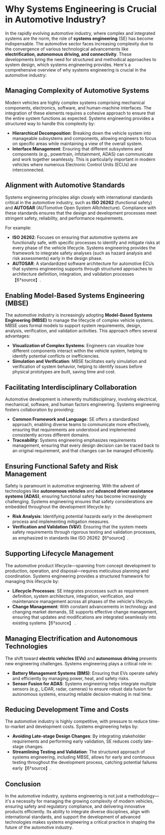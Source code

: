 # Why Systems Engineering is Crucial in Automotive Industry?

In the rapidly evolving automotive industry, where complex and integrated systems are the norm, the role of **systems engineering** (SE) has become indispensable. The automotive sector faces increasing complexity due to the convergence of various technological advancements like **electrification, autonomous driving, and connectivity**. These developments bring the need for structured and methodical approaches to system design, which systems engineering provides. Here's a comprehensive overview of why systems engineering is crucial in the automotive industry:

## Managing Complexity of Automotive Systems

Modern vehicles are highly complex systems comprising mechanical components, electronics, software, and human-machine interfaces. The integration of these elements requires a cohesive approach to ensure that the entire system functions as expected. Systems engineering provides a structured way to handle this complexity by:

- **Hierarchical Decomposition**: Breaking down the vehicle system into manageable subsystems and components, allowing engineers to focus on specific areas while maintaining a view of the overall system.
- **Interface Management**: Ensuring that different subsystems and components (e.g., powertrain, infotainment, ADAS) can communicate and work together seamlessly. This is particularly important in modern vehicles where numerous Electronic Control Units (ECUs) are interconnected.

## Alignment with Automotive Standards

Systems engineering principles align closely with international standards critical in the automotive industry, such as **ISO 26262** (functional safety) and **AUTOSAR** (AUTomotive Open System ARchitecture). Compliance with these standards ensures that the design and development processes meet stringent safety, reliability, and performance requirements.

For example:

- **ISO 26262**: Focuses on ensuring that automotive systems are functionally safe, with specific processes to identify and mitigate risks at every phase of the vehicle lifecycle. Systems engineering provides the framework to integrate safety analyses (such as hazard analysis and risk assessments) early in the design phase.
- **AUTOSAR**: A standardized software architecture for automotive ECUs that systems engineering supports through structured approaches to architecture definition, integration, and validation processes【6†source】.

## Enabling Model-Based Systems Engineering (MBSE)

The automotive industry is increasingly adopting **Model-Based Systems Engineering (MBSE)** to manage the lifecycle of complex vehicle systems. MBSE uses formal models to support system requirements, design, analysis, verification, and validation activities. This approach offers several advantages:

- **Visualization of Complex Systems**: Engineers can visualize how different components interact within the vehicle system, helping to identify potential conflicts or inefficiencies.
- **Simulation and Verification**: MBSE facilitates early simulation and verification of system behavior, helping to identify issues before physical prototypes are built, saving time and cost.

## Facilitating Interdisciplinary Collaboration

Automotive development is inherently multidisciplinary, involving electrical, mechanical, software, and human factors engineering. Systems engineering fosters collaboration by providing:

- **Common Framework and Language**: SE offers a standardized approach, enabling diverse teams to communicate more effectively, ensuring that requirements are understood and implemented consistently across different domains.
- **Traceability**: Systems engineering emphasizes requirements management, ensuring that every design decision can be traced back to an original requirement, and that changes can be managed efficiently.

## Ensuring Functional Safety and Risk Management

Safety is paramount in automotive engineering. With the advent of technologies like **autonomous vehicles** and **advanced driver assistance systems (ADAS)**, ensuring functional safety has become increasingly challenging. Systems engineering ensures that safety considerations are embedded throughout the development lifecycle by:

- **Risk Analysis**: Identifying potential hazards early in the development process and implementing mitigation measures.
- **Verification and Validation (V&V)**: Ensuring that the system meets safety requirements through rigorous testing and validation processes, as emphasized in standards like ISO 26262【6†source】.

## Supporting Lifecycle Management

The automotive product lifecycle—spanning from concept development to production, operation, and disposal—requires meticulous planning and coordination. Systems engineering provides a structured framework for managing this lifecycle by:

- **Lifecycle Processes**: SE integrates processes such as requirement definition, system architecture, integration, verification, and maintenance management across all phases of the vehicle's lifecycle.
- **Change Management**: With constant advancements in technology and changing market demands, SE supports effective change management, ensuring that updates and modifications are integrated seamlessly into existing systems【6†source】 .

## Managing Electrification and Autonomous Technologies

The shift toward **electric vehicles (EVs)** and **autonomous driving** presents new engineering challenges. Systems engineering plays a critical role in:

- **Battery Management Systems (BMS)**: Ensuring that EVs operate safely and efficiently by managing power, heat, and safety risks.
- **Sensor Fusion for ADAS**: Systems engineering helps integrate multiple sensors (e.g., LiDAR, radar, cameras) to ensure robust data fusion for autonomous systems, ensuring reliable decision-making in real time.

## Reducing Development Time and Costs

The automotive industry is highly competitive, with pressure to reduce time-to-market and development costs. Systems engineering helps by:

- **Avoiding Late-stage Design Changes**: By integrating stakeholder requirements and performing early validation, SE reduces costly late-stage changes.
- **Streamlining Testing and Validation**: The structured approach of systems engineering, including MBSE, allows for early and continuous testing throughout the development process, catching potential failures early【6†source】.

## Conclusion

In the automotive industry, systems engineering is not just a methodology—it's a necessity for managing the growing complexity of modern vehicles, ensuring safety and regulatory compliance, and delivering innovative products efficiently. Its ability to integrate diverse disciplines, align with international standards, and support the development of advanced technologies makes systems engineering a critical practice in shaping the future of the automotive industry.
